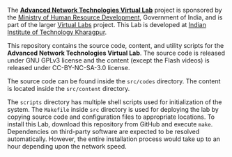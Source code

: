 The **[Advanced Network Technologies Virtual Lab][0]** project is sponsored by the [Ministry of Human Resource Development][1], Government of India, and is part of the larger [Virtual Labs][2] project. This Lab is developed at [Indian Institute of Technology Kharagpur][3].

This repository contains the source code, content, and utility scripts for the **Advanced Network Technologies Virtual Lab**. The source code is released under GNU GPLv3 license and the content (except the Flash videos) is released under CC-BY-NC-SA-3.0 license.

The source code can be found inside the `src/codes` directory. The content is located inside the `src/content` directory.

The `scripts` directory has multiple shell scripts used for initialization of the system. The `Makefile` inside `src` directory is used for deploying the lab by copying source code and configuration files to appropriate locations. To install this Lab, download this repository from GitHub and execute `make`. Dependencies on third-party software are expected to be resolved automatically. However, the entire installation process would take up to an hour depending upon the network speed.

[0]: http://vlabs.iitkgp.ernet.in/ant/
[1]: http://mhrd.gov.in/
[2]: http://vlab.co.in/
[3]: http://iitkgp.ac.in/
